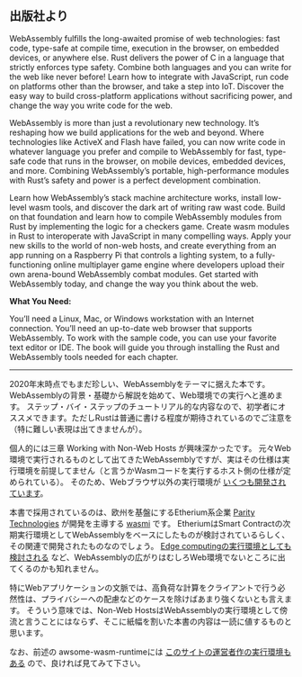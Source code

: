 ## 出版社より

WebAssembly fulfills the long-awaited promise of web technologies: fast code, type-safe at compile time, execution in the browser, on embedded devices, or anywhere else. Rust delivers the power of C in a language that strictly enforces type safety. Combine both languages and you can write for the web like never before! Learn how to integrate with JavaScript, run code on platforms other than the browser, and take a step into IoT. Discover the easy way to build cross-platform applications without sacrificing power, and change the way you write code for the web.

WebAssembly is more than just a revolutionary new technology. It’s reshaping how we build applications for the web and beyond. Where technologies like ActiveX and Flash have failed, you can now write code in whatever language you prefer and compile to WebAssembly for fast, type-safe code that runs in the browser, on mobile devices, embedded devices, and more. Combining WebAssembly’s portable, high-performance modules with Rust’s safety and power is a perfect development combination.

Learn how WebAssembly’s stack machine architecture works, install low-level wasm tools, and discover the dark art of writing raw wast code. Build on that foundation and learn how to compile WebAssembly modules from Rust by implementing the logic for a checkers game. Create wasm modules in Rust to interoperate with JavaScript in many compelling ways. Apply your new skills to the world of non-web hosts, and create everything from an app running on a Raspberry Pi that controls a lighting system, to a fully-functioning online multiplayer game engine where developers upload their own arena-bound WebAssembly combat modules. Get started with WebAssembly today, and change the way you think about the web.

**What You Need:**

You’ll need a Linux, Mac, or Windows workstation with an Internet connection. You’ll need an up-to-date web browser that supports WebAssembly. To work with the sample code, you can use your favorite text editor or IDE. The book will guide you through installing the Rust and WebAssembly tools needed for each chapter.

---

2020年末時点でもまだ珍しい、WebAssemblyをテーマに据えた本です。 WebAssemblyの背景・基礎から解説を始めて、Web環境での実行へと進めます。 ステップ・バイ・ステップのチュートリアル的な内容なので、初学者にオススメできます。ただしRustは普通に書ける程度が期待されているのでご注意を（特に難しい表現は出てきませんが）。

個人的には三章 Working with Non-Web Hosts が興味深かったです。 元々Web環境で実行されるものとして出てきたWebAssemblyですが、実はその仕様は実行環境を前提してません（と言うかWasmコードを実行するホスト側の仕様が定められている）。 そのため、Webブラウザ以外の実行環境が [いくつも開発されています](https://github.com/appcypher/awesome-wasm-runtimes)。

本書で採用されているのは、欧州を基盤にするEtherium系企業 [Parity Technologies](https://www.parity.io/) が開発を主導する [wasmi](https://github.com/paritytech/wasmi) です。 EtheriumはSmart Contractの次期実行環境としてWebAssemblyをベースにしたものが検討されているらしく、その関連で開発されたものなのでしょう。 [Edge computingの実行環境としても検討される](https://www.publickey1.jp/blog/19/fastly_ctowebassemblylucet.html) など、WebAssemblyの広がりはむしろWeb環境でないところに出てくるのかも知れません。

特にWebアプリケーションの文脈では、高負荷な計算をクライアントで行う必然性は、プライバシーへの配慮などのケースを除けばあまり強くないとも言えます。 そういう意味では、Non-Web HostsはWebAssemblyの実行環境として傍流と言うことにはならず、そこに紙幅を割いた本書の内容は一読に値するものと思います。

なお、前述の awsome-wasm-runtimeには [このサイトの運営者作の実行環境もある](https://github.com/appcypher/awesome-wasm-runtimes#wasmvm-top-1) ので、良ければ見てみて下さい。
